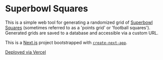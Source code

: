 # Superbowl Squares
This is a simple web tool for generating a randomized grid of [Superbowl Squares](https://www.wikihow.com/Play-Football-Squares) (sometimes referred to as a 'points grid' or 'football squares'). Generated grids are saved to a database and accessible via a custom URL.


This is a [Next.js](https://nextjs.org) project bootstrapped with [`create-next-app`](https://nextjs.org/docs/app/api-reference/cli/create-next-app).

[Deployed via Vercel](https://points-grid.vercel.app/)
